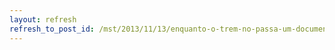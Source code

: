 ```yaml
---
layout: refresh
refresh_to_post_id: /mst/2013/11/13/enquanto-o-trem-no-passa-um-documentrio-sobre-a-minerao
---
```

